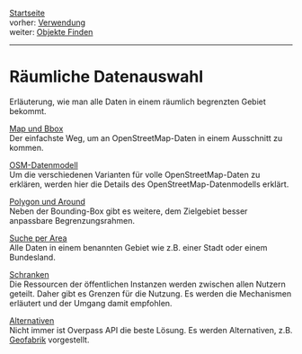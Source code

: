 [Startseite](../index.md)  
vorher: [Verwendung](../targets/index.md)  
weiter: [Objekte Finden](../criteria/index.md)  

---

Räumliche Datenauswahl
======================

Erläuterung, wie man alle Daten in einem räumlich begrenzten Gebiet bekommt.

[Map und Bbox](bbox.md)  
Der einfachste Weg, um an OpenStreetMap-Daten in einem Ausschnitt zu kommen.

[OSM-Datenmodell](osm_types.md)  
Um die verschiedenen Varianten für volle OpenStreetMap-Daten zu erklären,
werden hier die Details des OpenStreetMap-Datenmodells erklärt.

[Polygon und Around](polygon.md)  
Neben der Bounding-Box gibt es weitere, dem Zielgebiet besser anpassbare Begrenzungsrahmen.

[Suche per Area](area.md)  
Alle Daten in einem benannten Gebiet wie z.B. einer Stadt oder einem Bundesland.

[Schranken](limits.md)  
Die Ressourcen der öffentlichen Instanzen werden zwischen allen Nutzern geteilt.
Daher gibt es Grenzen für die Nutzung.
Es werden die Mechanismen erläutert und der Umgang damit empfohlen.

[Alternativen](other_sources.md)  
Nicht immer ist Overpass API die beste Lösung.
Es werden Alternativen, z.B. [Geofabrik](https://download.geofabrik.de/) vorgestellt.
